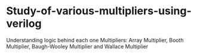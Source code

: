 # Study-of-various-multipliers-using-verilog
Understanding logic behind each one Multipliers: Array Multiplier, Booth Multiplier, Baugh-Wooley Multiplier and Wallace Multiplier

